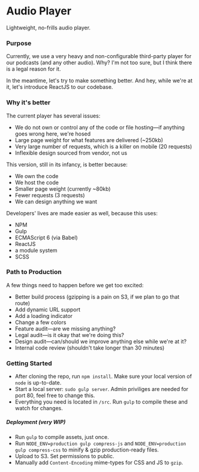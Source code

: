 # Audio Player
Lightweight, no-frills audio player.


### Purpose
Currently, we use a very heavy and non-configurable third-party player for our podcasts (and any other audio). Why? I'm not too sure, but I think there is a legal reason for it.

In the meantime, let's try to make something better. And hey, while we're at it, let's introduce ReactJS to our codebase.

### Why it's better
The current player has several issues:

* We do not own or control any of the code or file hosting—if anything goes wrong here, we're hosed
* Large page weight for what features are delivered (~250kb)
* Very large number of requests, which is a killer on mobile (20 requests)
* Inflexible design sourced from vendor, not us

This version, still in its infancy, is better because:
* We own the code
* We host the code
* Smaller page weight (currently ~80kb)
* Fewer requests (3 requests)
* We can design anything we want

Developers' lives are made easier as well, because this uses:
* NPM
* Gulp
* ECMAScript 6 (via Babel)
* ReactJS
* a module system
* SCSS 

### Path to Production
A few things need to happen before we get too excited:

* Better build process (gzipping is a pain on S3, if we plan to go that route)
* Add dynamic URL support
* Add a loading indicator
* Change a few colors
* Feature audit—are we missing anything?
* Legal audit—is it okay that we're doing this?
* Design audit—can/should we improve anything else while we're at it?
* Internal code review (shouldn't take longer than 30 minutes)
 
### Getting Started
* After cloning the repo, run `npm install`. Make sure your local version of `node` is up-to-date.
* Start a local server: `sudo gulp server`. Admin priviliges are needed for port 80, feel free to change this.
* Everything you need is located in `/src`. Run `gulp` to compile these and watch for changes.

##### Deployment (very WIP)
* Run `gulp` to compile assets, just once.
* Run `NODE_ENV=production gulp compress-js` and `NODE_ENV=production gulp compress-css` to minify & gzip production-ready files.
* Upload to S3. Set permissions to public.
* Manually add `Content-Encoding` mime-types for CSS and JS to `gzip`.



